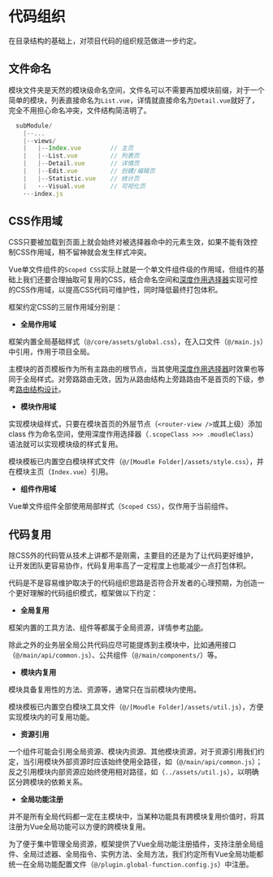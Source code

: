 # 代码组织

在目录结构的基础上，对项目代码的组织规范做进一步约定。

## 文件命名

模块文件夹是天然的模块级命名空间，文件名可以不需要再加模块前缀，对于一个简单的模块，列表直接命名为`List.vue`，详情就直接命名为`Detail.vue`就好了，完全不用担心命名冲突，文件结构简洁明了。

``` js
  subModule/
    |--...
    |--views/
    |   |--Index.vue        // 主页
    |   |--List.vue         // 列表页
    |   |--Detail.vue       // 详情页
    |   |--Edit.vue         // 创建/编辑页
    |   |--Statistic.vue    // 统计页
    |   ·--Visual.vue       // 可视化页
    ·--index.js
```

## CSS作用域

CSS只要被加载到页面上就会始终对被选择器命中的元素生效，如果不能有效控制CSS作用域，稍不留神就会发生样式冲突。

Vue单文件组件的`Scoped CSS`实际上就是一个单文件组件级的作用域，但组件的基础上我们还要合理抽取可复用的CSS，结合命名空间和[深度作用选择器](https://vue-loader.vuejs.org/zh/guide/scoped-css.html#%E6%B7%B1%E5%BA%A6%E4%BD%9C%E7%94%A8%E9%80%89%E6%8B%A9%E5%99%A8)实现可控的CSS作用域，以提高CSS代码可维护性，同时降低最终打包体积。

框架约定CSS的三层作用域分别是：

- **全局作用域**

框架内置全局基础样式（`@/core/assets/global.css`），在入口文件（`@/main.js`）中引用，作用于项目全局。

主模块的首页模板作为所有主路由的根节点，当其使用[深度作用选择器](https://vue-loader.vuejs.org/zh/guide/scoped-css.html#%E6%B7%B1%E5%BA%A6%E4%BD%9C%E7%94%A8%E9%80%89%E6%8B%A9%E5%99%A8)时效果也等同于全局样式。对旁路路由无效，因为从路由结构上旁路路由不是首页的下级，参考[路由结构设计](./intro-routes)。

- **模块作用域**

实现模块级样式，只要在模块首页的外层节点（`<router-view />`或其上级）添加 class 作为命名空间，使用深度作用选择器（`.scopeClass >>> .moudleClass`）语法就可以实现模块级的样式复用。

模块模板已内置空白模块样式文件（`@/[Moudle Folder]/assets/style.css`），并在模块主页（`Index.vue`）引用。

- **组件作用域**

Vue单文件组件全部使用局部样式（`Scoped CSS`），仅作用于当前组件。

## 代码复用

除CSS外的代码管从技术上讲都不是刚需，主要目的还是为了让代码更好维护，让开发团队更容易协作，代码复用率高了一定程度上也能减少一点打包体积。

代码是不是容易维护取决于的代码组织思路是否符合开发者的心理预期，为创造一个更好理解的代码组织模式，框架做以下约定：

- **全局复用**

框架内置的工具方法、组件等都属于全局资源，详情参考[功能](/function/core)。

除此之外的业务层全局公共代码应尽可能提炼到主模块中，比如通用接口（`@/main/api/common.js`）、公共组件（`@/main/components/`）等。

- **模块内复用**

模块具备复用性的方法、资源等，通常只在当前模块内使用。

模块模板已内置空白模块工具文件（`@/[Moudle Folder]/assets/util.js`），方便实现模块内的可复用功能。

- **资源引用**

一个组件可能会引用全局资源、模块内资源、其他模块资源，对于资源引用我们约定，当引用模块外部资源时应该始终使用全路径，如（`@/main/api/common.js`）；反之引用模块内部资源应始终使用相对路径，如（`../assets/util.js`），以明确区分跨模块的依赖关系。

- **全局功能注册**

并不是所有全局代码都一定在主模块中，当某种功能具有跨模块复用价值时，将其注册为Vue全局功能可以方便的跨模块复用。

为了便于集中管理全局资源，框架提供了Vue全局功能注册插件，支持注册全局组件、全局过滤器、全局指令、实例方法、全局方法，我们约定所有Vue全局功能都统一在全局功能配置文件（`@/plugin.global-function.config.js`）中注册。
